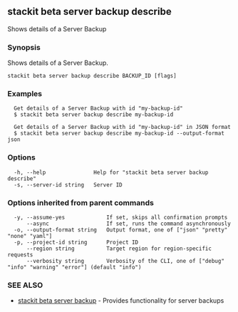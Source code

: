 ## stackit beta server backup describe

Shows details of a Server Backup

### Synopsis

Shows details of a Server Backup.

```
stackit beta server backup describe BACKUP_ID [flags]
```

### Examples

```
  Get details of a Server Backup with id "my-backup-id"
  $ stackit beta server backup describe my-backup-id

  Get details of a Server Backup with id "my-backup-id" in JSON format
  $ stackit beta server backup describe my-backup-id --output-format json
```

### Options

```
  -h, --help               Help for "stackit beta server backup describe"
  -s, --server-id string   Server ID
```

### Options inherited from parent commands

```
  -y, --assume-yes             If set, skips all confirmation prompts
      --async                  If set, runs the command asynchronously
  -o, --output-format string   Output format, one of ["json" "pretty" "none" "yaml"]
  -p, --project-id string      Project ID
      --region string          Target region for region-specific requests
      --verbosity string       Verbosity of the CLI, one of ["debug" "info" "warning" "error"] (default "info")
```

### SEE ALSO

* [stackit beta server backup](./stackit_beta_server_backup.md)	 - Provides functionality for server backups

